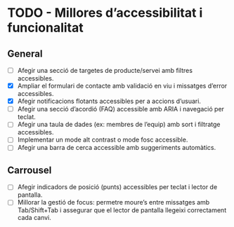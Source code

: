 # TODO - Millores d’accessibilitat i funcionalitat

## General
- [ ] Afegir una secció de targetes de producte/servei amb filtres accessibles.
- [x] Ampliar el formulari de contacte amb validació en viu i missatges d’error accessibles.
- [x] Afegir notificacions flotants accessibles per a accions d’usuari.
- [ ] Afegir una secció d’acordió (FAQ) accessible amb ARIA i navegació per teclat.
- [ ] Afegir una taula de dades (ex: membres de l’equip) amb sort i filtratge accessibles.
- [ ] Implementar un mode alt contrast o mode fosc accessible.
- [ ] Afegir una barra de cerca accessible amb suggeriments automàtics.

## Carrousel
- [ ] Afegir indicadors de posició (punts) accessibles per teclat i lector de pantalla.
- [ ] Millorar la gestió de focus: permetre moure’s entre missatges amb Tab/Shift+Tab i assegurar que el lector de pantalla llegeixi correctament cada canvi.
